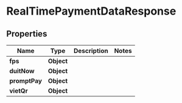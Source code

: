 

# RealTimePaymentDataResponse


## Properties

| Name | Type | Description | Notes |
|------------ | ------------- | ------------- | -------------|
|**fps** | **Object** |  |  |
|**duitNow** | **Object** |  |  |
|**promptPay** | **Object** |  |  |
|**vietQr** | **Object** |  |  |



